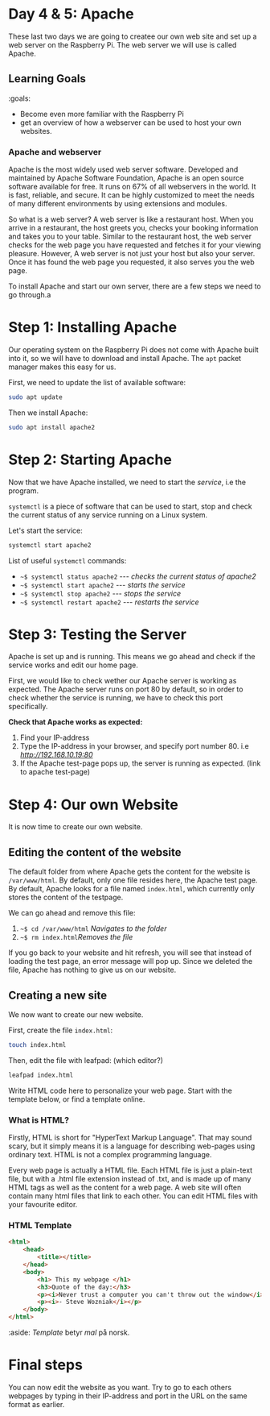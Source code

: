 # Day 4 & 5: Apache

These last two days we are going to createe our own web site and set up a web server on the Raspberry Pi. The web server we will use is called Apache.

## Learning Goals

:goals:
- Become even more familiar with the Raspberry Pi
- get an overview of how a webserver can be used to host your own websites.

### Apache and webserver 

Apache is the most widely used web server software. Developed and maintained by Apache Software Foundation, Apache is an open source software available for free. It runs on 67% of all webservers in the world. It is fast, reliable, and secure. It can be highly customized to meet the needs of many different environments by using extensions and modules.

 So what is a web server? A web server is like a restaurant host. When you arrive in a restaurant, the host greets you, checks your booking information and takes you to your table. Similar to the restaurant host, the web server checks for the web page you have requested and fetches it for your viewing pleasure. However, A web server is not just your host but also your server. Once it has found the web page you requested, it also serves you the web page.
 
 To install Apache and start our own server, there are a few steps we need to go through.a

# Step 1: Installing Apache

Our operating system on the Raspberry Pi does not come with Apache built into it, so we will have to download and install Apache. The `apt` packet manager makes this easy for us.

First, we need to update the list of available software:

```bash
sudo apt update
```

Then we install Apache:

```bash
sudo apt install apache2
```


# Step 2: Starting Apache

Now that we have Apache installed, we need to start the *service*, i.e the program.

`systemctl` is a piece of software that can be used to start, stop and check the current status of any service running on a Linux system.

Let's start the service:

```bash
systemctl start apache2
```

List of useful `systemctl` commands:

- `~$ systemctl status apache2` --- *checks the current status of apache2*
- `~$ systemctl start apache2` --- *starts the service*
- `~$ systemctl stop apache2` --- *stops the service*
- `~$ systemctl restart apache2` --- *restarts the service*


# Step 3: Testing the Server

Apache is set up and is running. This means we go ahead and check if the service works and edit our home page. 

First, we would like to check wether our Apache server is working as expected. The Apache server runs on port 80 by default, so in order to check whether the service is running, we have to check this port specifically.

**Check that Apache works as expected:**
1. Find your IP-address
2. Type the IP-address in your browser, and specify port number 80. i.e *http://192.168.10.19:80*
3. If the Apache test-page pops up, the server is running as expected. (link to apache test-page)


# Step 4: Our own Website

It is now time to create our own website.

## Editing the content of the website

The default folder from where Apache gets the content for the website is `/var/www/html`. By default, only one file resides here, the Apache test page. By default, Apache looks for a file named `index.html`, which currently only stores the content of the testpage. 

We can go ahead and remove this file:
1. `~$ cd /var/www/html` *Navigates to the folder*
2. `~$ rm index.html`*Removes the file*

If you go back to your website and hit refresh, you will see that instead of loading the test page, an error message will pop up. Since we deleted the file, Apache has nothing to give us on our website. 

## Creating a new site

We now want to create our new website.

First, create the file `index.html`:
 
```bash
touch index.html
```

Then, edit the file with leafpad: (which editor?)

```bash
leafpad index.html
```

Write HTML code here to personalize your web page. Start with the template below, or find a template online.


### What is HTML?
Firstly, HTML is short for "HyperText Markup Language". That may sound scary, but it simply means it is a language for describing web-pages using ordinary text. HTML is not a complex programming language.

Every web page is actually a HTML file. Each HTML file is just a plain-text file, but with a .html file extension instead of .txt, and is made up of many HTML tags as well as the content for a web page.
A web site will often contain many html files that link to each other. You can edit HTML files with your favourite editor.
### HTML Template


```html
<html>
    <head>
        <title></title>
    </head>
    <body>
        <h1> This my webpage </h1>
        <h3>Quote of the day:</h3>
        <p><i>Never trust a computer you can't throw out the window</i></p>
        <p><i>- Steve Wozniak</i></p>
    </body>
</html>
```

:aside: <i class="fas fa-language"></i> _Template_ betyr _mal_ på norsk. 



# Final steps

 You can now edit the website as you want. Try to go to each others webpages by typing in their IP-address and port in the URL on the same format as earlier.

